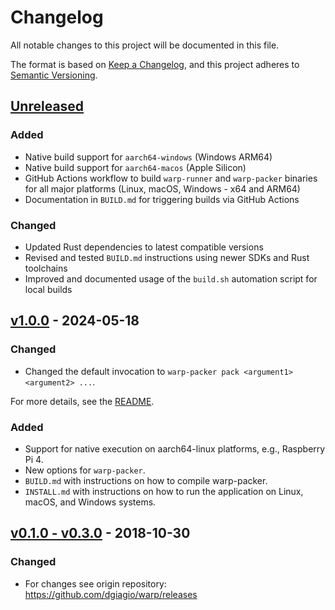 # Changelog

All notable changes to this project will be documented in this file.

The format is based on [Keep a Changelog](https://keepachangelog.com/en/1.0.0/),
and this project adheres to [Semantic Versioning](https://semver.org/spec/v2.0.0.html).

## [Unreleased]
### Added
- Native build support for `aarch64-windows` (Windows ARM64)
- Native build support for `aarch64-macos` (Apple Silicon)
- GitHub Actions workflow to build `warp-runner` and `warp-packer` binaries for all major platforms (Linux, macOS, Windows - x64 and ARM64)
- Documentation in `BUILD.md` for triggering builds via GitHub Actions

### Changed
- Updated Rust dependencies to latest compatible versions
- Revised and tested `BUILD.md` instructions using newer SDKs and Rust toolchains
- Improved and documented usage of the `build.sh` automation script for local builds

## [v1.0.0] - 2024-05-18
### Changed
- Changed the default invocation to `warp-packer pack <argument1> <argument2> ...`.

For more details, see the [README](./README.md#changes-in-v100).

### Added
- Support for native execution on aarch64-linux platforms, e.g., Raspberry Pi 4.
- New options for `warp-packer`.
- `BUILD.md` with instructions on how to compile warp-packer.
- `INSTALL.md` with instructions on how to run the application on Linux, macOS, and Windows systems.

## [v0.1.0 - v0.3.0] - 2018-10-30
### Changed
- For changes see origin repository: https://github.com/dgiagio/warp/releases

[unreleased]: https://github.com/kirbylink/warp/compare/master...HEAD
[v1.0.0]: https://github.com/kirbylink/warp/compare/v0.3.0...v1.0.0
[v0.1.0 - v0.3.0]: https://github.com/dgiagio/warp/releases